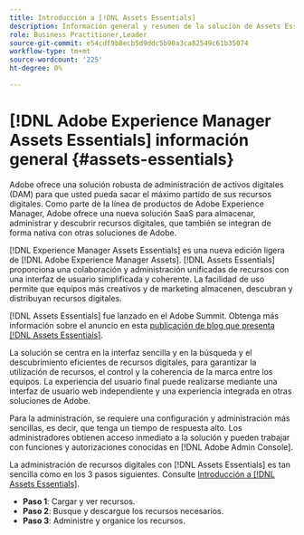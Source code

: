 ```yaml
---
title: Introducción a [!DNL Assets Essentials]
description: Información general y resumen de la solución de Assets Essentials
role: Business Practitioner,Leader
source-git-commit: e54cdf9b8ecb5d9ddc5b90a3ca82549c61b35074
workflow-type: tm+mt
source-wordcount: '225'
ht-degree: 0%

---
```


# [!DNL Adobe Experience Manager Assets Essentials] información general {#assets-essentials}

<!-- TBD: Update this banner to remove Beta label. 
![Banner image for beta docs](assets/do-not-localize/banner-image-beta-docs.png)
-->

Adobe ofrece una solución robusta de administración de activos digitales (DAM) para que usted pueda sacar el máximo partido de sus recursos digitales. Como parte de la línea de productos de Adobe Experience Manager, Adobe ofrece una nueva solución SaaS para almacenar, administrar y descubrir recursos digitales, que también se integran de forma nativa con otras soluciones de Adobe.

[!DNL Experience Manager Assets Essentials] es una nueva edición ligera de  [!DNL Adobe Experience Manager Assets]. [!DNL Assets Essentials] proporciona una colaboración y administración unificadas de recursos con una interfaz de usuario simplificada y coherente. La facilidad de uso permite que equipos más creativos y de marketing almacenen, descubran y distribuyan recursos digitales.

[!DNL Assets Essentials] fue lanzado en el Adobe Summit. Obtenga más información sobre el anuncio en esta [publicación de blog que presenta [!DNL Assets Essentials]](https://blog.adobe.com/en/publish/2021/04/27/introducing-adobe-experience-manager-assets-essentials-to-simplify-collaboration-across-teams.html).

La solución se centra en la interfaz sencilla y en la búsqueda y el descubrimiento eficientes de recursos digitales, para garantizar la utilización de recursos, el control y la coherencia de la marca entre los equipos. La experiencia del usuario final puede realizarse mediante una interfaz de usuario web independiente y una experiencia integrada en otras soluciones de Adobe.

Para la administración, se requiere una configuración y administración más sencillas, es decir, que tenga un tiempo de respuesta alto. Los administradores obtienen acceso inmediato a la solución y pueden trabajar con funciones y autorizaciones conocidas en [!DNL Adobe Admin Console].

La administración de recursos digitales con [!DNL Assets Essentials] es tan sencilla como en los 3 pasos siguientes. Consulte [Introducción a [!DNL Assets Essentials]](/help/get-started.md).

* **Paso 1**: Cargar y ver recursos.
* **Paso 2**: Busque y descargue los recursos necesarios.
* **Paso 3**: Administre y organice los recursos.
